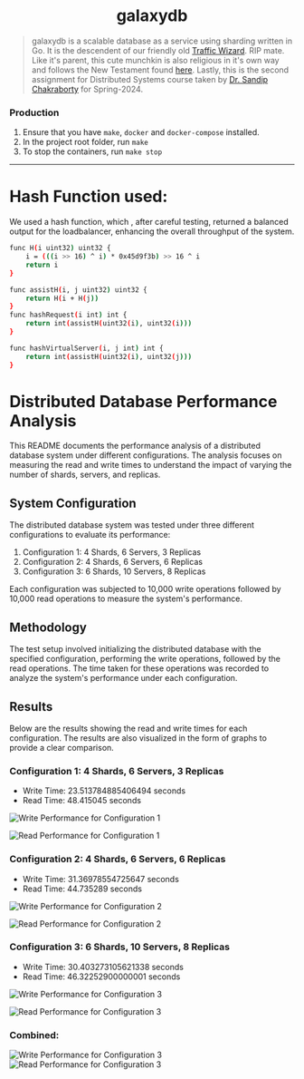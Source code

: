 # <div align="center">galaxydb</div>

> galaxydb is a scalable database as a service using sharding written in Go. It is the descendent of our friendly old [Traffic Wizard](https://github.com/chirag-ghosh/traffic-wizard). RIP mate. Like it's parent, this cute munchkin is also religious in it's own way and follows the New Testament found [here](bible_new_testament.pdf). Lastly, this is the second assignment for Distributed Systems course taken by [Dr. Sandip Chakraborty](https://cse.iitkgp.ac.in/~sandipc/) for Spring-2024.

### Production

1. Ensure that you have `make`, `docker` and `docker-compose` installed.
2. In the project root folder, run `make`
3. To stop the containers, run `make stop`

---
# Hash Function used:
We used a hash function, which , after careful testing, returned a balanced output for the loadbalancer,  enhancing the overall throughput of the system.
```bash
func H(i uint32) uint32 {
	i = (((i >> 16) ^ i) * 0x45d9f3b) >> 16 ^ i
	return i
}

func assistH(i, j uint32) uint32 {
	return H(i + H(j))
}
func hashRequest(i int) int {
	return int(assistH(uint32(i), uint32(i))) 
}

func hashVirtualServer(i, j int) int {
	return int(assistH(uint32(i), uint32(j))) 
}
```

# Distributed Database Performance Analysis

This README documents the performance analysis of a distributed database system under different configurations. The analysis focuses on measuring the  read and write times to understand the impact of varying the number of shards, servers, and replicas.

## System Configuration

The distributed database system was tested under three different configurations to evaluate its performance:

1. Configuration 1: 4 Shards, 6 Servers, 3 Replicas
2. Configuration 2: 4 Shards, 6 Servers, 6 Replicas
3. Configuration 3: 6 Shards, 10 Servers, 8 Replicas

Each configuration was subjected to 10,000 write operations followed by 10,000 read operations to measure the system's performance.

## Methodology

The test setup involved initializing the distributed database with the specified configuration, performing the write operations, followed by the read operations. The  time taken for these operations was recorded to analyze the system's performance under each configuration.

## Results

Below are the results showing the  read and write times for each configuration. The results are also visualized in the form of graphs to provide a clear comparison.

### Configuration 1: 4 Shards, 6 Servers, 3 Replicas

-  Write Time: 23.513784885406494 seconds
-  Read Time: 48.415045 seconds

![Write Performance for Configuration 1](testing/images/write_1.png)

![Read Performance for Configuration 1](testing/images/read_1.png)

### Configuration 2: 4 Shards, 6 Servers, 6 Replicas

-  Write Time: 31.36978554725647 seconds
-  Read Time: 44.735289 seconds

![Write Performance for Configuration 2](testing/images/write_2.png)

![Read Performance for Configuration 2](testing/images/read_2.png)

### Configuration 3: 6 Shards, 10 Servers, 8 Replicas

-  Write Time: 30.403273105621338 seconds
-  Read Time: 46.32252900000001 seconds

![Write Performance for Configuration 3](testing/images/write_3.png)

![Read Performance for Configuration 3](testing/images/read_3.png)

### Combined:
![Write Performance for Configuration 3](testing/images/write_final_con.png)
![Read Performance for Configuration 3](testing/images/read_final_con.png)


